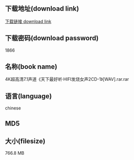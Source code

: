 ## 下载地址(download link)
[下载链接 download link](https://tutu365.netlify.app/?s=4K%E8%B6%85%E9%AB%98%E6%B8%857.1%E5%A3%B0%E9%81%93%E3%80%8A%E5%A4%A9%E4%B8%8B%E6%9C%80%E5%A5%BD%E5%90%AC%C2%B7HIFI%E5%8F%91%E7%83%A7%E5%A5%B3%E5%A3%B02CD-1%E3%80%8B%5BWAV%5D.rar)

## 下载密码(download password)
1866

## 名称(book name)
4K超高清7.1声道《天下最好听·HIFI发烧女声2CD-1》[WAV].rar.rar

## 语言(language)
chinese

## MD5


## 大小(filesize)
766.8 MB
